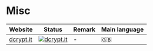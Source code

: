 # Misc

|Website|Status|Remark|Main language|
|-|-|-|-|
|[dcrypt.it](https://dcrypt.it/)|[![dcrypt.it](https://img.shields.io/website?down_color=red&down_message=offline&up_color=green&up_message=online&url=https%3A%2F%2Fdcrypt.it)](https://dcrypt.it/)|-|🇬🇧|
